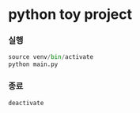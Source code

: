 # python toy project

### 실행
```python
source venv/bin/activate
python main.py
```

### 종료
```python
deactivate
```
